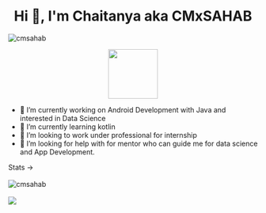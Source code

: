 <h1 align="center">Hi 👋, I'm Chaitanya aka CMxSAHAB</h1>

<p align="left"> <img src="https://komarev.com/ghpvc/?username=CMxSAHAB&label=Profile%20views&color=0e75b6&style=flat" alt="cmsahab" /> </p>
<div id="header" align="center">
  <img src="https://media.giphy.com/media/M9gbBd9nbDrOTu1Mqx/giphy.gif" width="100"/>
</div>
<!-- <div id="badges">
  <img src="https://img.shields.io/badge/LinkedIn-blue?style=for-the-badge&logo=linkedin&logoColor=white" alt="LinkedIn Badge"/>
  <img src="https://img.shields.io/badge/YouTube-red?style=for-the-badge&logo=youtube&logoColor=white" alt="Youtube Badge"/>
  <img src="https://img.shields.io/badge/Twitter-blue?style=for-the-badge&logo=twitter&logoColor=white" alt="Twitter Badge"/>
</div> -->

- 🔭 I’m currently working on Android Development with Java and interested in Data Science
- 🌱 I’m currently learning kotlin 
- 👯 I’m looking to work under professional for internship 
- 🤔 I’m looking for help with for mentor who can guide me for data science and App Development.

Stats ->
<br> <br>
<img src="https://github-readme-stats.vercel.app/api?username=CMxSAHAB&show_icons=true" alt="cmsahab" />
<br> <br>
<img src="https://github-readme-stats.vercel.app/api/top-langs/?username=CMxSAHAB&show_icons=true&layout=compact&hide=css"/>
<!-- <img height="180em" src="https://github-readme-stats.vercel.app/api?username=CMxSAHAB&show_icons=true&hide_border=true&&count_private=true&include_all_commits=true" /> -->
